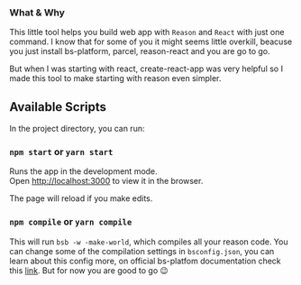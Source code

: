 ### What & Why

This little tool helps you build web app with `Reason` and `React` with just one command.
I know that for some of you it might seems little overkill, beacuse you just install bs-platform, parcel, reason-react and you are go to go.

But when I was starting with react, create-react-app was very helpful so I made this tool to make starting with reason even simpler.

## Available Scripts

In the project directory, you can run:

### `npm start` or `yarn start`

Runs the app in the development mode.<br>
Open [http://localhost:3000](http://localhost:3000) to view it in the browser.

The page will reload if you make edits.<br>

### `npm compile` or `yarn compile`

This will run `bsb -w -make-world`, which compiles all your reason code. You can change some of the compilation settings in `bsconfig.json`, you can learn about this config more, on official bs-platfom documentation check this [link](https://bucklescript.github.io/docs/en/build-configuration#docsNav). But for now you are good to go 😉

<!-- ## Learn More

You can learn more in the [Create React App documentation](https://facebook.github.io/create-react-app/docs/getting-started).

To learn React, check out the [React documentation](https://reactjs.org/).

### Code Splitting

This section has moved here: https://facebook.github.io/create-react-app/docs/code-splitting

### Analyzing the Bundle Size

This section has moved here: https://facebook.github.io/create-react-app/docs/analyzing-the-bundle-size

### Making a Progressive Web App

This section has moved here: https://facebook.github.io/create-react-app/docs/making-a-progressive-web-app

### Advanced Configuration

This section has moved here: https://facebook.github.io/create-react-app/docs/advanced-configuration

### Deployment

This section has moved here: https://facebook.github.io/create-react-app/docs/deployment

### `npm run build` fails to minify

This section has moved here: https://facebook.github.io/create-react-app/docs/troubleshooting#npm-run-build-fails-to-minify -->
